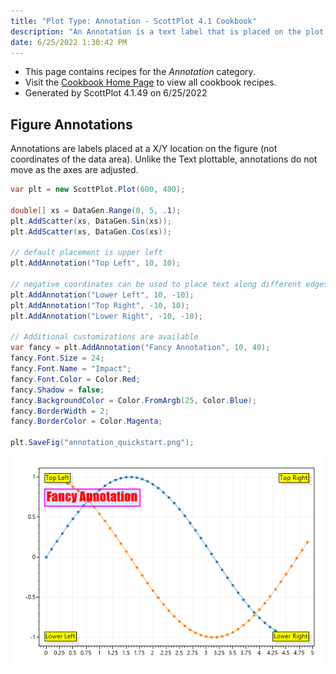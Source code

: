 ```yaml
---
title: "Plot Type: Annotation - ScottPlot 4.1 Cookbook"
description: "An Annotation is a text label that is placed on the plot in pixel space (not in coordinate space like a Text object)."
date: 6/25/2022 1:30:42 PM
---
```


* This page contains recipes for the _Annotation_ category.
* Visit the [Cookbook Home Page](../../) to view all cookbook recipes.
* Generated by ScottPlot 4.1.49 on 6/25/2022
## Figure Annotations

Annotations are labels placed at a X/Y location on the figure (not coordinates of the data area). Unlike the Text plottable, annotations do not move as the axes are adjusted.

```cs
var plt = new ScottPlot.Plot(600, 400);

double[] xs = DataGen.Range(0, 5, .1);
plt.AddScatter(xs, DataGen.Sin(xs));
plt.AddScatter(xs, DataGen.Cos(xs));

// default placement is upper left
plt.AddAnnotation("Top Left", 10, 10);

// negative coordinates can be used to place text along different edges
plt.AddAnnotation("Lower Left", 10, -10);
plt.AddAnnotation("Top Right", -10, 10);
plt.AddAnnotation("Lower Right", -10, -10);

// Additional customizations are available
var fancy = plt.AddAnnotation("Fancy Annotation", 10, 40);
fancy.Font.Size = 24;
fancy.Font.Name = "Impact";
fancy.Font.Color = Color.Red;
fancy.Shadow = false;
fancy.BackgroundColor = Color.FromArgb(25, Color.Blue);
fancy.BorderWidth = 2;
fancy.BorderColor = Color.Magenta;

plt.SaveFig("annotation_quickstart.png");
```

<img src='../../images/annotation_quickstart.png' class='d-block mx-auto my-5' />



